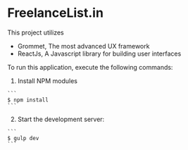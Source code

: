 # FreelanceList.in

This project utilizes 
- Grommet, The most advanced UX framework
- ReactJs, A Javascript library for building user interfaces

To run this application, execute the following commands:

  1. Install NPM modules

    ```
    $ npm install
    ```

  2. Start the development server:

    ```
    $ gulp dev
    ```
